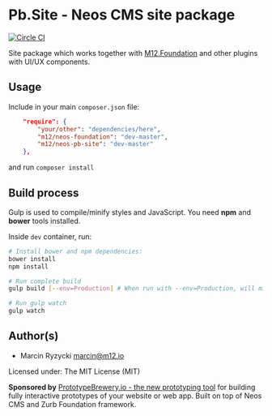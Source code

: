 # Pb.Site - Neos CMS site package
[![Circle CI](https://circleci.com/gh/million12/Pb.Site.svg?style=svg)](https://circleci.com/gh/million12/Pb.Site)

Site package which works together with [M12.Foundation](https://github.com/million12/M12.Foundation)
and other plugins with UI/UX components.


## Usage

Include in your main `composer.json` file:  
``` json
    "require": {
        "your/other": "dependencies/here",
        "m12/neos-foundation": "dev-master",
        "m12/neos-pb-site": "dev-master"
    },
```  
and run `composer install`


## Build process

Gulp is used to compile/minify styles and JavaScript. You need **npm**
and **bower** tools installed.

Inside `dev` container, run:

``` bash
# Install bower and npm dependencies:
bower install
npm install

# Run complete build
gulp build [--env=Production] # When run with --env=Production, will minify/compress files

# Run gulp watch
gulp watch
```


## Author(s)

* Marcin Ryzycki marcin@m12.io  

Licensed under: The MIT License (MIT)

**Sponsored by** [PrototypeBrewery.io - the new prototyping tool](http://prototypebrewery.io/) 
for building fully interactive prototypes of your website or web app. Built on top of 
Neos CMS and Zurb Foundation framework.
